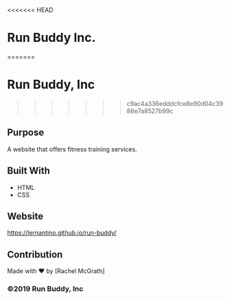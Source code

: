 <<<<<<< HEAD
# Run Buddy Inc.
=======
# Run Buddy, Inc
>>>>>>> c9ac4a336edddcfce8e90d04c3986e7a8527b99c

## Purpose
A website that offers fitness training services. 

## Built With
* HTML
* CSS

## Website
https://lernantino.github.io/run-buddy/

## Contribution
Made with ❤️ by [Rachel McGrath]

### ©️2019 Run Buddy, Inc 
